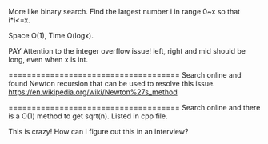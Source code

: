 More like binary search.  Find the largest number i in range 0~x so that i*i<=x.   

Space O(1), Time O(logx).     

PAY Attention to the integer overflow issue!   left, right and mid should be long, even when x is int.  

=====================================
Search online and found Newton recursion that can be used to resolve this issue. 
https://en.wikipedia.org/wiki/Newton%27s_method    

=====================================
Search online and there is a O(1) method to get sqrt(n).  Listed in cpp file.   

This is crazy! How can I figure out this in an interview?      

  